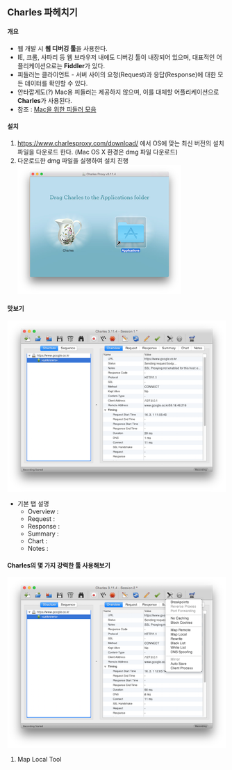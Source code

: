 ## Charles 파헤치기

#### 개요
- 웹 개발 시 **웹 디버깅 툴**을 사용한다.
- IE, 크롬, 사파리 등 웹 브라우저 내에도 디버깅 툴이 내장되어 있으며, 대표적인  어플리케이션으로는 **Fiddler**가 있다.
- 피들러는 클라이언트 - 서버 사이의 요청(Request)과 응답(Response)에 대한 모든 데이터를 확인할 수 있다.
- 안타깝게도(?) Mac용 피들러는 제공하지 않으며, 이를 대체할 어플리케이션으로 **Charles**가 사용된다.
- 참조 : [Mac을 위한 피들러 모음](http://formac.informer.com/fiddler)


#### 설치
1. <https://www.charlesproxy.com/download/> 에서 OS에 맞는 최신 버전의 설치 파일을 다운로드 한다. (Mac OS X 환경은 dmg 파일 다운로드)
2. 다운로드한 dmg 파일을 실행하여 설치 진행  
![ScreenShot](/screenshot/charles01.png)


#### 맛보기
![ScreenShot](/screenshot/charles03.png)
- 기본 탭 설명
  * Overview :
  * Request :
  * Response :
  * Summary :
  * Chart :
  * Notes :
  

#### Charles의 몇 가지 강력한 툴 사용해보기
![ScreenShot](/screenshot/charles04.png)
1. Map Local Tool
